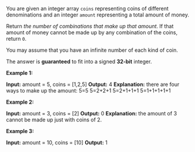 You are given an integer array  `coins`  representing coins of different denominations and an integer  `amount`  representing a total amount of money.

Return  _the number of combinations that make up that amount_. If that amount of money cannot be made up by any combination of the coins, return  `0`.

You may assume that you have an infinite number of each kind of coin.

The answer is  **guaranteed**  to fit into a signed  **32-bit**  integer.

**Example 1:**

**Input:** amount = 5, coins = [1,2,5]
**Output:** 4
**Explanation:** there are four ways to make up the amount:
5=5
5=2+2+1
5=2+1+1+1
5=1+1+1+1+1

**Example 2:**

**Input:** amount = 3, coins = [2]
**Output:** 0
**Explanation:** the amount of 3 cannot be made up just with coins of 2.

**Example 3:**

**Input:** amount = 10, coins = [10]
**Output:** 1
